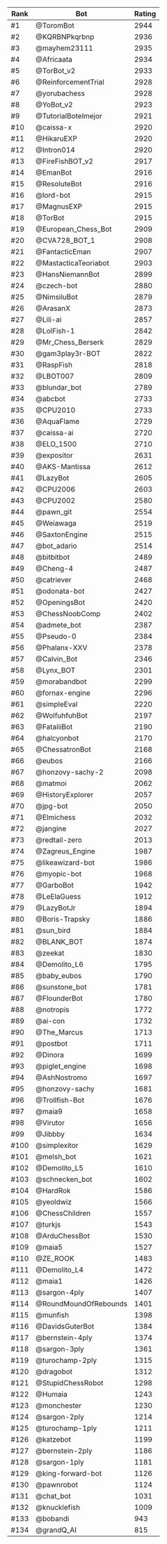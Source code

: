 Rank|Bot|Rating
---|---|---
#1|@ToromBot|2944
#2|@KQRBNPkqrbnp|2936
#3|@mayhem23111|2935
#4|@Africaata|2934
#5|@TorBot_v2|2933
#6|@ReinforcementTrial|2928
#7|@yorubachess|2928
#8|@YoBot_v2|2923
#9|@TutorialBotelmejor|2921
#10|@caissa-x|2920
#11|@HikaruEXP|2920
#12|@Intron014|2920
#13|@FireFishBOT_v2|2917
#14|@EmanBot|2916
#15|@ResoluteBot|2916
#16|@lord-bot|2915
#17|@MagnusEXP|2915
#18|@TorBot|2915
#19|@European_Chess_Bot|2909
#20|@CVA728_BOT_1|2908
#21|@FantacticEman|2907
#22|@MastacticaTeoriabot|2903
#23|@HansNiemannBot|2899
#24|@czech-bot|2880
#25|@NimsiluBot|2879
#26|@ArasanX|2873
#27|@Lili-ai|2857
#28|@LolFish-1|2842
#29|@Mr_Chess_Berserk|2829
#30|@gam3play3r-BOT|2822
#31|@RaspFish|2818
#32|@LBOT007|2809
#33|@blundar_bot|2789
#34|@abcbot|2733
#35|@CPU2010|2733
#36|@AquaFlame|2729
#37|@caissa-ai|2720
#38|@ELO_1500|2710
#39|@expositor|2631
#40|@AKS-Mantissa|2612
#41|@LazyBot|2605
#42|@CPU2006|2603
#43|@CPU2002|2580
#44|@pawn_git|2554
#45|@Weiawaga|2519
#46|@SaxtonEngine|2515
#47|@bot_adario|2514
#48|@bitbitbot|2489
#49|@Cheng-4|2487
#50|@catriever|2468
#51|@odonata-bot|2427
#52|@OpeningsBot|2420
#53|@ChessNoobComp|2402
#54|@admete_bot|2387
#55|@Pseudo-0|2384
#56|@Phalanx-XXV|2378
#57|@Calvin_Bot|2346
#58|@Lynx_BOT|2301
#59|@morabandbot|2299
#60|@fornax-engine|2296
#61|@simpleEval|2220
#62|@WolfuhfuhBot|2197
#63|@FataliiBot|2190
#64|@halcyonbot|2170
#65|@ChessatronBot|2168
#66|@eubos|2166
#67|@honzovy-sachy-2|2098
#68|@matmoi|2062
#69|@HistoryExplorer|2057
#70|@jpg-bot|2050
#71|@Elmichess|2032
#72|@jangine|2027
#73|@redtail-zero|2013
#74|@Zagreus_Engine|1987
#75|@likeawizard-bot|1986
#76|@myopic-bot|1968
#77|@GarboBot|1942
#78|@LeElaGuess|1912
#79|@LazyBotJr|1894
#80|@Boris-Trapsky|1886
#81|@sun_bird|1884
#82|@BLANK_BOT|1874
#83|@zeekat|1830
#84|@Demolito_L6|1795
#85|@baby_eubos|1790
#86|@sunstone_bot|1781
#87|@FlounderBot|1780
#88|@notropis|1772
#89|@ai-con|1732
#90|@The_Marcus|1713
#91|@postbot|1711
#92|@Dinora|1699
#93|@piglet_engine|1698
#94|@AshNostromo|1697
#95|@honzovy-sachy|1681
#96|@Trollfish-Bot|1676
#97|@maia9|1658
#98|@Virutor|1656
#99|@Jibbby|1634
#100|@simplexitor|1629
#101|@melsh_bot|1621
#102|@Demolito_L5|1610
#103|@schnecken_bot|1602
#104|@HardRok|1586
#105|@yeoldwiz|1566
#106|@ChessChildren|1557
#107|@turkjs|1543
#108|@ArduChessBot|1530
#109|@maia5|1527
#110|@ZE_ROOK|1483
#111|@Demolito_L4|1472
#112|@maia1|1426
#113|@sargon-4ply|1407
#114|@RoundMoundOfRebounds|1401
#115|@munfish|1398
#116|@DavidsGuterBot|1384
#117|@bernstein-4ply|1374
#118|@sargon-3ply|1361
#119|@turochamp-2ply|1315
#120|@dragobot|1312
#121|@StupidChessRobot|1298
#122|@Humaia|1243
#123|@monchester|1230
#124|@sargon-2ply|1214
#125|@turochamp-1ply|1211
#126|@katzebot|1199
#127|@bernstein-2ply|1186
#128|@sargon-1ply|1181
#129|@king-forward-bot|1126
#130|@pawnrobot|1124
#131|@chat_bot|1031
#132|@knucklefish|1009
#133|@bobandi|943
#134|@grandQ_AI|815
